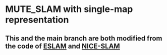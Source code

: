 # MUTE_SLAM with single-map representation
## This and the main branch are both modified from the code of [ESLAM](https://github.com/idiap/ESLAM) and [NICE-SLAM](https://github.com/cvg/nice-slam)